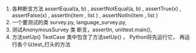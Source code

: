 1. 各种断言方法
    assertEqual(a, b) , assertNotEqual(a, b) , assertTrue(x) , assertFalse(x) , assertIn(item , list ) , assertNotIn(item , list )
2. 一个要测试的类
    survey.py, language_survey.py, 
3. 测试AnonymousSurvey 类
    断言，assertIn, unittest.main(), 
4. 方法setUp()
    TestCase 类中包含了方法setUp() ， Python将先运行它， 再运行各个以test_打头的方法